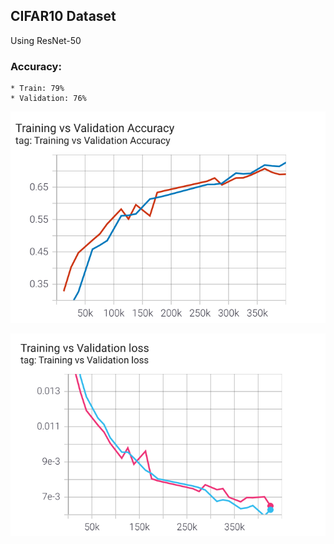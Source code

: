 ## CIFAR10 Dataset

Using ResNet-50

### Accuracy:

	* Train: 79%
	* Validation: 76%


![Training vs Validation Accuracy](./images/acc.png)


![Training vs Validation Loss](./images/loss.png)


